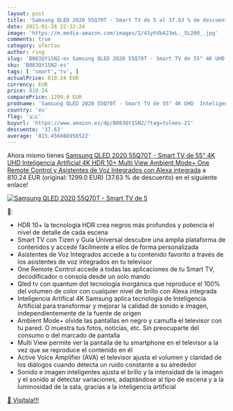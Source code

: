 ```yaml
---
layout: post
title: 'Samsung QLED 2020 55Q70T - Smart TV de 5 al 37.63 % de descuento'
date: 2021-01-28 22:32:24
image: 'https://m.media-amazon.com/images/I/41yhVbA23eL._SL200_.jpg'
comments: true
category: ofertas
author: ring
slug: 'B083QY1SN2-es Samsung QLED 2020 55Q70T - Smart TV de 55" 4K UHD...'
sku: 'B083QY1SN2-es'
tags: [ 'smart','tv', ]
actualPrice: 810.24 EUR
currency: EUR
price: 810.24
comparePrice: 1299.0 EUR
prodname: 'Samsung QLED 2020 55Q70T - Smart TV de 55" 4K UHD  Inteligencia Artificial 4K  HDR 10+  Multi View  Ambient Mode+  One Remote Control y Asistentes de Voz Integrados  con Alexa integrada'
country: 'es'
flag: '🇪🇸'
buyurl: 'https://www.amazon.es/dp/B083QY1SN2/?tag=tolees-21'
descuento: '37.63'
average: '815.456086956522'
---
```


Ahora mismo tienes [Samsung QLED 2020 55Q70T - Smart TV de 55" 4K UHD  Inteligencia Artificial 4K  HDR 10+  Multi View  Ambient Mode+  One Remote Control y Asistentes de Voz Integrados  con Alexa integrada](https://www.amazon.es/dp/B083QY1SN2/?tag=tolees-21) a 810.24 EUR (original: 1299.0 EUR) (37.63 %  de descuento) en el siguiente enlace!

[![Samsung QLED 2020 55Q70T - Smart TV de 5](https://m.media-amazon.com/images/I/41yhVbA23eL._SL200_.jpg)](https://www.amazon.es/dp/B083QY1SN2/?tag=tolees-21)

🔎:

- HDR 10+ la tecnología HDR crea negros más profundos y potencía el nivel de detalle de cada escena
- Smart TV con Tizen y Guía Universal descubre una amplia plataforma de contenidos y accede fácilmente a ellos de forma personalizada
- Asistentes de Voz Integrados accede a tu contenido favorito a través de los asistentes de voz integrados en tu televisor
- One Remote Control accede a todas las aplicaciones de tu Smart TV, decodificador o consola desde un solo mando
- Qled tv con quantum dot tecnología inorgánica que reproduce el 100% del volumen de color con cualquier nivel de brillo con Alexa integrada
- Inteligencia Artifical 4K Samsung aplica tecnología de Inteligencia Artificial para transformar y mejorar la calidad de sonido e imagen, independientemente de la fuente de origen
- Ambient Mode+ olvide las pantallas en negro y camufla el televisor con tu pared. O muestra tus fotos, noticias, etc. Sin preocuparte del consumo o del marcado de pantalla
- Multi View permite ver la pantalla de tu smartphone en el televisor a la vez que se reproduce el contenido en él
- Active Voice Amplifier (AVA) el televisor ajusta el volumen y claridad de los diálogos cuando detecta un ruido constante a su alrededor
- Sonido e imagen inteligentes ajusta el brillo y la intensidad de la imagen y el sonido al detectar variaciones, adaptándose al tipo de escena y a la luminosidad de la sala, gracias a la inteligencia artificial

[🛒 Visítala!!!](https://www.amazon.es/dp/B083QY1SN2/?tag=tolees-21)
